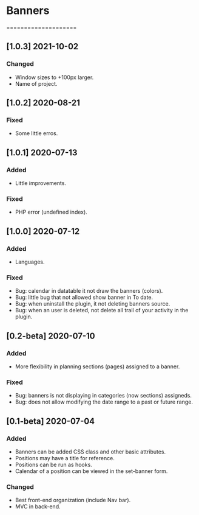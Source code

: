 # Banners
====================

## [1.0.3] 2021-10-02

### Changed

- Window sizes to +100px larger.
- Name of project.

## [1.0.2] 2020-08-21

### Fixed

- Some little erros.

## [1.0.1] 2020-07-13

### Added

- Little improvements.

### Fixed

- PHP error (undefined index).

## [1.0.0] 2020-07-12

### Added

- Languages.

### Fixed

- Bug: calendar in datatable it not draw the banners (colors).
- Bug: little bug that not allowed show banner in To date.
- Bug: when uninstall the plugin, it not deleting banners source.
- Bug: when an user is deleted, not delete all trail of your activity in the plugin.

## [0.2-beta] 2020-07-10

### Added

- More flexibility in planning sections (pages) assigned to a banner.

### Fixed

- Bug: banners is not displaying in categories (now sections) assigneds.
- Bug: does not allow modifying the date range to a past or future range.

## [0.1-beta] 2020-07-04

### Added

- Banners can be added CSS class and other basic attributes.
- Positions may have a title for reference.
- Positions can be run as hooks.
- Calendar of a position can be viewed in the set-banner form.

### Changed

- Best front-end organization (include Nav bar).
- MVC in back-end.